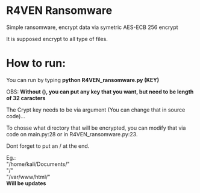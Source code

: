 # R4VEN Ransomware
Simple ransomware, encrypt data via symetric AES-ECB 256 encrypt

It is supposed encrypt to all type of files. 

# How to run:

You can run by typing **python R4VEN_ransomware.py (KEY)**

OBS: **Without (), you can put any key that you want, but need to be length of 32 caracters**

The Crypt key needs to be via argument (You can change that in source code)...


To chosse what directory that will be encrypted, you can modify that via code on main.py:28 or in R4VEN_ransomware.py:23.

Dont forget to put an / at the end.

Eg.: <br>"/home/kali/Documents/" <br>
     "/"<br>
     "/var/www/html/"
<br>
**Will be updates**
